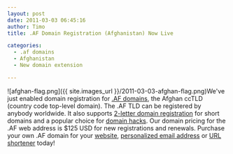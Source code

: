 ```yaml
---
layout: post
date: 2011-03-03 06:45:16
author: Timo
title: .AF Domain Registration (Afghanistan) Now Live

categories:
  - .af domains
  - Afghanistan
  - New domain extension

---
```


![afghan-flag.png]({{ site.images_url }}/2011-03-03-afghan-flag.png)We've just enabled domain registration for [.AF domains](https://iwantmyname.com/domains/af-afghan-domain-name-registration-for-afghanistan), the Afghan ccTLD (country code top-level domain). The .AF TLD can be registered by anybody worldwide. It also supports [2-letter domain registration](https://iwantmyname.com/short-domain-search) for short domains and a popular choice for [domain hacks](https://iwantmyname.com/blog/2009/05/how-to-find-a-domain-hack.htm). Our domain pricing for the .AF web address is $125 USD for new registrations and renewals.
Purchase your own .AF domain for your [website](https://iwantmyname.com/services/website-builder/), [personalized email address](https://iwantmyname.com/services/email-hosting/) or [URL shortener](https://iwantmyname.com/services/url-shortener/) today!


